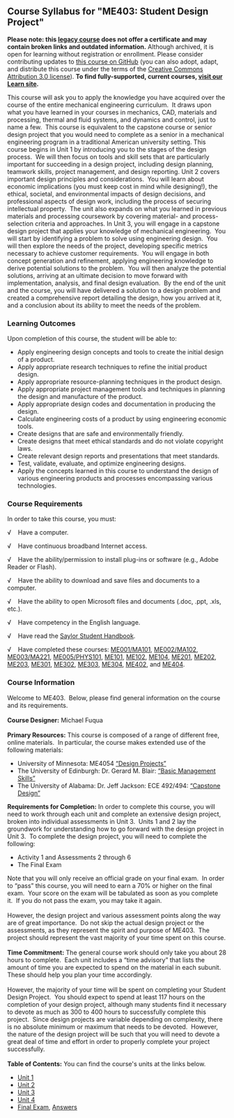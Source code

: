 Course Syllabus for "ME403: Student Design Project"
---------------------------------------------------

**Please note: this [legacy course](https://sayloracademy.zendesk.com/hc/en-us/articles/206089967) does not offer a certificate and may contain 
broken links and outdated information.** Although archived, it is open 
for learning without registration or enrollment. Please consider contributing 
updates to [this course on GitHub](https://github.com/saylordotorg/course_me403) 
(you can also adopt, adapt, and distribute this course under the terms of 
the [Creative Commons Attribution 3.0 license](http://creativecommons.org/licenses/by/3.0/)). **To find fully-supported, current courses, [visit our 
Learn site](https://learn.saylor.org).**

This course will ask you to apply the knowledge you have acquired over
the course of the entire mechanical engineering curriculum.  It draws
upon what you have learned in your courses in mechanics, CAD, materials
and processing, thermal and fluid systems, and dynamics and control,
just to name a few.  This course is equivalent to the capstone course or
senior design project that you would need to complete as a senior in a
mechanical engineering program in a traditional American university
setting. This course begins in Unit 1 by introducing you to the stages
of the design process.  We will then focus on tools and skill sets that
are particularly important for succeeding in a design project, including
design planning, teamwork skills, project management, and design
reporting. Unit 2 covers important design principles and
considerations.  You will learn about economic implications (you must
keep cost in mind while designing!), the ethical, societal, and
environmental impacts of design decisions, and professional aspects of
design work, including the process of securing intellectual property. 
The unit also expands on what you learned in previous materials and
processing coursework by covering material- and process-selection
criteria and approaches. In Unit 3, you will engage in a capstone design
project that applies your knowledge of mechanical engineering.  You will
start by identifying a problem to solve using engineering design.  You
will then explore the needs of the project, developing specific metrics
necessary to achieve customer requirements.  You will engage in both
concept generation and refinement, applying engineering knowledge to
derive potential solutions to the problem.  You will then analyze the
potential solutions, arriving at an ultimate decision to move forward
with implementation, analysis, and final design evaluation.  By the end
of the unit and the course, you will have delivered a solution to a
design problem and created a comprehensive report detailing the design,
how you arrived at it, and a conclusion about its ability to meet the
needs of the problem.

### Learning Outcomes

Upon completion of this course, the student will be able to:

-   Apply engineering design concepts and tools to create the initial
    design of a product.
-   Apply appropriate research techniques to refine the initial product
    design.
-   Apply appropriate resource-planning techniques in the product
    design.
-   Apply appropriate project management tools and techniques in
    planning the design and manufacture of the product.
-   Apply appropriate design codes and documentation in producing the
    design.
-   Calculate engineering costs of a product by using engineering
    economic tools.
-   Create designs that are safe and environmentally friendly.
-   Create designs that meet ethical standards and do not violate
    copyright laws.
-   Create relevant design reports and presentations that meet
    standards.
-   Test, validate, evaluate, and optimize engineering designs.
-   Apply the concepts learned in this course to understand the design
    of various engineering products and processes encompassing various
    technologies.

### Course Requirements

In order to take this course, you must:  
  
 √    Have a computer.  
  
 √    Have continuous broadband Internet access.  
  
 √    Have the ability/permission to install plug-ins or software (e.g.,
Adobe Reader or Flash).  
  
 √    Have the ability to download and save files and documents to a
computer.  
  
 √    Have the ability to open Microsoft files and documents (.doc,
.ppt, .xls, etc.).  
  
 √    Have competency in the English language.  
  
 √    Have read the [Saylor Student
Handbook](http://www.saylor.org/site/wp-content/uploads/2012/05/Saylor-StudentHandbook.pdf).  
  
 √    Have completed these courses:
[ME001/MA101](http://www.saylor.org/courses/me001/),
[ME002/MA102](http://www.saylor.org/courses/me002/),
[ME003/MA221](http://www.saylor.org/courses/me003/),
[ME005/PHYS101](http://www.saylor.org/courses/me005/),
[ME101](http://www.saylor.org/courses/me101/),
[ME102](http://www.saylor.org/courses/me102/),
[ME104](http://www.saylor.org/courses/me104/),
[ME201](http://www.saylor.org/courses/me201/),
[ME202](http://www.saylor.org/courses/me202/),
[ME203](http://www.saylor.org/courses/me203/),
[ME301](http://www.saylor.org/courses/me301/),
[ME302](http://www.saylor.org/courses/me302/),
[ME303](http://www.saylor.org/courses/me303/),
[ME304](http://www.saylor.org/courses/me304/),
[ME402](http://www.saylor.org/courses/me402/), and
[ME404](http://www.saylor.org/courses/me404/).

### Course Information

Welcome to ME403.  Below, please find general information on the course
and its requirements.  
    
 **Course Designer:** Michael Fuqua  
    
 **Primary Resources:** This course is composed of a range of different
free, online materials.  In particular, the course makes extended use of
the following materials:  

-   University of Minnesota: ME4054 [“Design
    Projects”](http://www.me.umn.edu/courses/me4054/index.html)
-   The University of Edinburgh: Dr. Gerard M. Blair: [“Basic Management
    Skills”](http://www.ee.ed.ac.uk/~gerard/Management)
-   The University of Alabama: Dr. Jeff Jackson: ECE 492/494: [“Capstone
    Design”](http://jjackson.eng.ua.edu/courses/capstone/lectures/)

**Requirements for Completion:** In order to complete this course, you
will need to work through each unit and complete an extensive design
project, broken into individual assessments in Unit 3.  Units 1 and 2
lay the groundwork for understanding how to go forward with the design
project in Unit 3.  To complete the design project, you will need to
complete the following:  

-   Activity 1 and Assessments 2 through 6
-   The Final Exam

Note that you will only receive an official grade on your final exam. 
In order to “pass” this course, you will need to earn a 70% or higher on
the final exam.  Your score on the exam will be tabulated as soon as you
complete it.  If you do not pass the exam, you may take it again.  
    
 However, the design project and various assessment points along the way
are of great importance.  Do not skip the actual design project or the
assessments, as they represent the spirit and purpose of ME403.  The
project should represent the vast majority of your time spent on this
course.  
    
 **Time Commitment:** The general course work should only take you about
28 hours to complete.  Each unit includes a “time advisory” that lists
the amount of time you are expected to spend on the material in each
subunit.  These should help you plan your time accordingly.  
    
 However, the majority of your time will be spent on completing your
Student Design Project.  You should expect to spend at least 117 hours
on the completion of your design project, although many students find it
necessary to devote as much as 300 to 400 hours to successfully complete
this project.  Since design projects are variable depending on
complexity, there is no absolute minimum or maximum that needs to be
devoted.  However, the nature of the design project will be such that
you will need to devote a great deal of time and effort in order to
properly complete your project successfully.  
    
**Table of Contents:** You can find the course's units at the links below.

- [Unit 1](https://legacy.saylor.org/me403/Unit01/)
- [Unit 2](https://legacy.saylor.org/me403/Unit02/)
- [Unit 3](https://legacy.saylor.org/me403/Unit03/)
- [Unit 4](https://legacy.saylor.org/me403/Unit04/)
- [Final Exam](http://saylordotorg.github.io/LegacyExams/ME/ME403/ME403-FinalExam.html), [Answers](http://saylordotorg.github.io/LegacyExams/ME/ME403/ME403-FinalExam-Answers.html)
